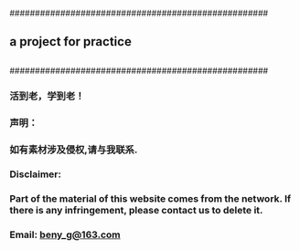   ###################################################
##                                                   ##
##            a project for practice                 ##
##                                                   ##
  ###################################################


###                活到老，学到老！
###
###
###
### 声明：
###    如有素材涉及侵权,请与我联系.
###
### Disclaimer:
###    Part of the material of this website comes from the network. If there is any infringement, please contact us to delete it.
###
###
### Email: beny_g@163.com
###
